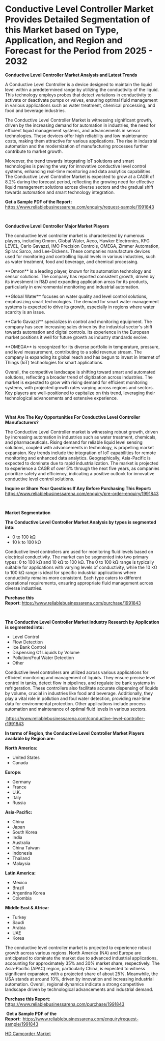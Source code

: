 <p><h1>Conductive Level Controller Market Provides Detailed Segmentation of this Market based on Type, Application, and Region and Forecast for the Period from 2025 - 2032</h1></p><p><strong>Conductive Level Controller Market Analysis and Latest Trends</strong></p>
<p><p>A Conductive Level Controller is a device designed to maintain the liquid level within a predetermined range by utilizing the conductivity of the liquid. This technology employs probes that detect variations in conductivity to activate or deactivate pumps or valves, ensuring optimal fluid management in various applications such as water treatment, chemical processing, and food and beverage industries.</p><p>The Conductive Level Controller Market is witnessing significant growth, driven by the increasing demand for automation in industries, the need for efficient liquid management systems, and advancements in sensor technologies. These devices offer high reliability and low maintenance costs, making them attractive for various applications. The rise in industrial automation and the modernization of manufacturing processes further contribute to market growth.</p><p>Moreover, the trend towards integrating IoT solutions and smart technologies is paving the way for innovative conductive level control systems, enhancing real-time monitoring and data analytics capabilities. The Conductive Level Controller Market is expected to grow at a CAGR of 8.2% during the forecast period, reflecting the growing need for effective liquid management solutions across diverse sectors and the gradual shift towards automation and smart technology integration.</p></p>
<p><strong>Get a Sample PDF of the Report:&nbsp;</strong> <a href="https://www.reliablebusinessarena.com/enquiry/request-sample/1991843?utm_campaign=2221&utm_medium=2&utm_source=Github&utm_content=ia&utm_term=08042025&utm_id=conductive-level-controller">https://www.reliablebusinessarena.com/enquiry/request-sample/1991843</a></p>
<p>&nbsp;</p>
<p><strong>Conductive Level Controller Major Market Players</strong></p>
<p><p>The conductive level controller market is characterized by numerous players, including Omron, Global Water, Aeco, Hawker Electronics, KFG LEVEL, Carlo Gavazzi, IMO Precision Controls, OMEGA, Zimmer Automation, Spirax Sarco, and Lee-Dickens. These companies manufacture devices used for monitoring and controlling liquid levels in various industries, such as water treatment, food and beverage, and chemical processing.</p><p>**Omron** is a leading player, known for its automation technology and sensor solutions. The company has reported consistent growth, driven by its investment in R&D and expanding application areas for its products, particularly in environmental monitoring and industrial automation. </p><p>**Global Water** focuses on water quality and level control solutions, emphasizing smart technologies. The demand for smart water management systems is expected to drive its growth, especially in regions where water scarcity is an issue.</p><p>**Carlo Gavazzi** specializes in control and monitoring equipment. The company has seen increasing sales driven by the industrial sector's shift towards automation and digital controls. Its experience in the European market positions it well for future growth as industry standards evolve.</p><p>**OMEGA** is recognized for its diverse portfolio in temperature, pressure, and level measurement, contributing to a solid revenue stream. The company is expanding its global reach and has begun to invest in Internet of Things (IoT) technologies for smart applications.</p><p>Overall, the competitive landscape is shifting toward smart and automated solutions, reflecting a broader trend of digitization across industries. The market is expected to grow with rising demand for efficient monitoring systems, with projected growth rates varying across regions and sectors. Key players are well-positioned to capitalize on this trend, leveraging their technological advancements and extensive experience.</p></p>
<p>&nbsp;</p>
<p><strong>What Are The Key Opportunities For Conductive Level Controller Manufacturers?</strong></p>
<p><p>The Conductive Level Controller market is witnessing robust growth, driven by increasing automation in industries such as water treatment, chemicals, and pharmaceuticals. Rising demand for reliable liquid level sensing solutions, coupled with advancements in technology, is propelling market expansion. Key trends include the integration of IoT capabilities for remote monitoring and enhanced data analytics. Geographically, Asia-Pacific is expected to dominate due to rapid industrialization. The market is projected to experience a CAGR of over 5% through the next five years, as companies prioritize safety and efficiency, indicating a positive outlook for innovative conductive level control solutions.</p></p>
<p><strong>Inquire or Share Your Questions If Any Before Purchasing This Report:</strong> <a href="https://www.reliablebusinessarena.com/enquiry/pre-order-enquiry/1991843?utm_campaign=2221&utm_medium=2&utm_source=Github&utm_content=ia&utm_term=08042025&utm_id=conductive-level-controller">https://www.reliablebusinessarena.com/enquiry/pre-order-enquiry/1991843</a></p>
<p>&nbsp;</p>
<p><strong>Market Segmentation</strong></p>
<p><strong>The Conductive Level Controller Market Analysis by types is segmented into:</strong></p>
<p><ul><li>0 to 100 kΩ</li><li>10 k to 100 kΩ</li></ul></p>
<p><p>Conductive level controllers are used for monitoring fluid levels based on electrical conductivity. The market can be segmented into two primary types: 0 to 100 kΩ and 10 kΩ to 100 kΩ. The 0 to 100 kΩ range is typically suitable for applications with varying levels of conductivity, while the 10 kΩ to 100 kΩ range is ideal for specific industrial applications where conductivity remains more consistent. Each type caters to different operational requirements, ensuring appropriate fluid management across diverse industries.</p></p>
<p><strong>Purchase this Report:&nbsp;</strong><a href="https://www.reliablebusinessarena.com/purchase/1991843?utm_campaign=2221&utm_medium=2&utm_source=Github&utm_content=ia&utm_term=08042025&utm_id=conductive-level-controller">https://www.reliablebusinessarena.com/purchase/1991843</a></p>
<p>&nbsp;</p>
<p><strong>The Conductive Level Controller Market Industry Research by Application is segmented into:</strong></p>
<p><ul><li>Level Control</li><li>Flow Detection</li><li>Ice Bank Control</li><li>Dispensing Of Liquids by Volume</li><li>Pollution/Foul Water Detection</li><li>Other</li></ul></p>
<p><p>Conductive level controllers are utilized across various applications for efficient monitoring and management of liquids. They ensure precise level control in tanks, detect flow in pipelines, and regulate ice bank systems in refrigeration. These controllers also facilitate accurate dispensing of liquids by volume, crucial in industries like food and beverage. Additionally, they play a vital role in pollution and foul water detection, providing real-time data for environmental protection. Other applications include process automation and maintenance of optimal fluid levels in various sectors.</p></p>
<p><a href="https://www.reliablebusinessarena.com/conductive-level-controller-r1991843?utm_campaign=2221&utm_medium=2&utm_source=Github&utm_content=ia&utm_term=08042025&utm_id=conductive-level-controller">&nbsp;https://www.reliablebusinessarena.com/conductive-level-controller-r1991843</a></p>
<p><strong>In terms of Region, the Conductive Level Controller Market Players available by Region are:</strong></p>
<p>
    <p> <strong> North America: </strong>
        <ul>
            <li>United States</li>
            <li>Canada</li>
        </ul>
        </p> 
    <p> <strong> Europe: </strong>
        <ul>
            <li>Germany</li>
            <li>France</li>
            <li>U.K.</li>
            <li>Italy</li>
            <li>Russia</li>
        </ul>
        </p> 
    <p> <strong> Asia-Pacific: </strong>
        <ul>
            <li>China</li>
            <li>Japan</li>
            <li>South Korea</li>
            <li>India</li>
            <li>Australia</li>
            <li>China Taiwan</li>
            <li>Indonesia</li>
            <li>Thailand</li>
            <li>Malaysia</li>
        </ul>
        </p> 
    <p> <strong> Latin America: </strong>
        <ul>
            <li>Mexico</li>
            <li>Brazil</li>
            <li>Argentina Korea</li>
            <li>Colombia</li>
        </ul>
        </p> 
    <p> <strong> Middle East & Africa: </strong>
        <ul>
            <li>Turkey</li>
            <li>Saudi</li>
            <li>Arabia</li>
            <li>UAE</li>
            <li>Korea</li>
        </ul>
    </p>
    </p>
<p><p>The conductive level controller market is projected to experience robust growth across various regions. North America (NA) and Europe are anticipated to dominate the market due to advanced industrial applications, accounting for approximately 35% and 30% market share, respectively. The Asia-Pacific (APAC) region, particularly China, is expected to witness significant expansion, with a projected share of about 25%. Meanwhile, the USA stands at around 10%, driven by innovation and increasing industrial automation. Overall, regional dynamics indicate a strong competitive landscape driven by technological advancements and industrial demand.</p></p>
<p><strong>Purchase this Report: </strong><a href="https://www.reliablebusinessarena.com/purchase/1991843?utm_campaign=2221&utm_medium=2&utm_source=Github&utm_content=ia&utm_term=08042025&utm_id=conductive-level-controller">https://www.reliablebusinessarena.com/purchase/1991843</a></p>
<p>&nbsp;<strong>Get a Sample PDF of the Report:&nbsp;&nbsp;</strong><a href="https://www.reliablebusinessarena.com/enquiry/request-sample/1991843?utm_campaign=2221&utm_medium=2&utm_source=Github&utm_content=ia&utm_term=08042025&utm_id=conductive-level-controller">https://www.reliablebusinessarena.com/enquiry/request-sample/1991843</a></p>
<p><strong></strong></p>
<p><p><a href="https://github.com/delindacallegari68/Market-Research-Report-List-1/blob/main/hd-camcorder-market.md?utm_campaign=2221&utm_medium=2&utm_source=Github&utm_content=ia&utm_term=08042025&utm_id=conductive-level-controller">HD Camcorder Market</a></p></p>